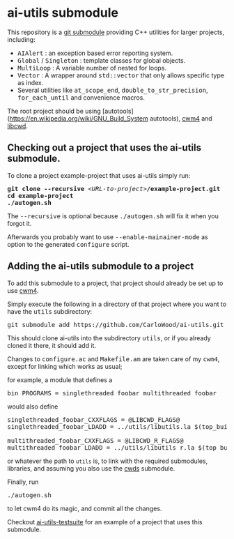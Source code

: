 # ai-utils submodule

This repository is a [git submodule](https://git-scm.com/book/en/v2/Git-Tools-Submodules)
providing C++ utilities for larger projects, including:

* <tt>AIAlert</tt> : an exception based error reporting system.
* <tt>Global</tt> / <tt>Singleton</tt> : template classes for global objects.
* <tt>MultiLoop</tt> : A variable number of nested for loops.
* <tt>Vector</tt> : A wrapper around <tt>std::vector</tt> that only allows specific type as index.
* Several utilities like <tt>at_scope_end</tt>, <tt>double_to_str_precision</tt>, <tt>for_each_until</tt> and convenience macros.

The root project should be using
[autotools](https://en.wikipedia.org/wiki/GNU_Build_System autotools),
[cwm4](https://github.com/CarloWood/cwm4) and
[libcwd](https://github.com/CarloWood/libcwd).

## Checking out a project that uses the ai-utils submodule.

To clone a project example-project that uses ai-utils simply run:

<pre>
<b>git clone --recursive</b> &lt;<i>URL-to-project</i>&gt;<b>/example-project.git</b>
<b>cd example-project</b>
<b>./autogen.sh</b>
</pre>

The <tt>--recursive</tt> is optional because <tt>./autogen.sh</tt> will fix
it when you forgot it.

Afterwards you probably want to use <tt>--enable-mainainer-mode</tt>
as option to the generated <tt>configure</tt> script.

## Adding the ai-utils submodule to a project

To add this submodule to a project, that project should already
be set up to use [cwm4](https://github.com/CarloWood/cwm4).

Simply execute the following in a directory of that project
where you want to have the <tt>utils</tt> subdirectory:

<pre>
git submodule add https://github.com/CarloWood/ai-utils.git utils
</pre>

This should clone ai-utils into the subdirectory <tt>utils</tt>, or
if you already cloned it there, it should add it.

Changes to <tt>configure.ac</tt> and <tt>Makefile.am</tt>
are taken care of my <tt>cwm4</tt>, except for linking
which works as usual;

for example, a module that defines a

<pre>
bin_PROGRAMS = singlethreaded_foobar multithreaded_foobar
</pre>

would also define

<pre>
singlethreaded_foobar_CXXFLAGS = @LIBCWD_FLAGS@
singlethreaded_foobar_LDADD = ../utils/libutils.la $(top_builddir)/cwds/libcwds.la

multithreaded_foobar_CXXFLAGS = @LIBCWD_R_FLAGS@
multithreaded_foobar_LDADD = ../utils/libutils_r.la $(top_builddir)/cwds/libcwds_r.la
</pre>

or whatever the path to `utils` is, to link with the required submodules,
libraries, and assuming you also use the [cwds](https://github.com/CarloWood/cwds) submodule.

Finally, run

<pre>
./autogen.sh
</pre>

to let cwm4 do its magic, and commit all the changes.

Checkout [ai-utils-testsuite](https://github.com/CarloWood/ai-utils-testsuite)
for an example of a project that uses this submodule.
